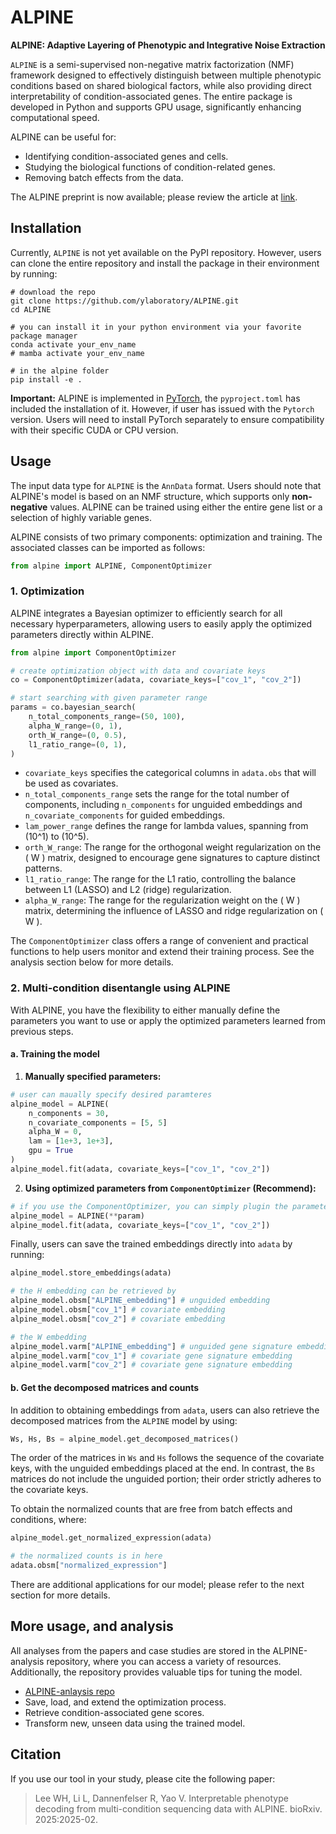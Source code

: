 # ALPINE

**ALPINE: Adaptive Layering of Phenotypic and Integrative Noise Extraction**

`ALPINE` is a semi-supervised non-negative matrix factorization (NMF) framework designed to effectively distinguish between multiple phenotypic conditions based on shared biological factors, while also providing direct interpretability of condition-associated genes. The entire package is developed in Python and supports GPU usage, significantly enhancing computational speed.

ALPINE can be useful for:

- Identifying condition-associated genes and cells.
- Studying the biological functions of condition-related genes.
- Removing batch effects from the data.

The ALPINE preprint is now available; please review the article at [link](https://www.biorxiv.org/content/10.1101/2025.02.15.638471v1).

## Installation

Currently, `ALPINE` is not yet available on the PyPI repository. However, users can clone the entire repository and install the package in their environment by running:

```shell
# download the repo
git clone https://github.com/ylaboratory/ALPINE.git
cd ALPINE

# you can install it in your python environment via your favorite package manager
conda activate your_env_name
# mamba activate your_env_name

# in the alpine folder
pip install -e .
```

**Important:**
ALPINE is implemented in [PyTorch](https://pytorch.org/), the `pyproject.toml` has included the installation of it. However, if user has issued with the `Pytorch` version. Users will need to install PyTorch separately to ensure compatibility with their specific CUDA or CPU version.

## Usage

The input data type for `ALPINE` is the `AnnData` format. Users should note that ALPINE's model is based on an NMF structure, which supports only **non-negative** values. ALPINE can be trained using either the entire gene list or a selection of highly variable genes.

ALPINE consists of two primary components: optimization and training. The associated classes can be imported as follows:

```python
from alpine import ALPINE, ComponentOptimizer
```

### 1. Optimization

ALPINE integrates a Bayesian optimizer to efficiently search for all necessary hyperparameters, allowing users to easily apply the optimized parameters directly within ALPINE.

```python
from alpine import ComponentOptimizer

# create optimization object with data and covariate keys
co = ComponentOptimizer(adata, covariate_keys=["cov_1", "cov_2"])

# start searching with given parameter range
params = co.bayesian_search(
    n_total_components_range=(50, 100), 
    alpha_W_range=(0, 1),
    orth_W_range=(0, 0.5),
    l1_ratio_range=(0, 1),
)
```

- `covariate_keys` specifies the categorical columns in `adata.obs` that will be used as covariates.
- `n_total_components_range` sets the range for the total number of components, including `n_components` for unguided embeddings and `n_covariate_components` for guided embeddings.
- `lam_power_range` defines the range for lambda values, spanning from \(10^1\) to \(10^5\).
- `orth_W_range`: The range for the orthogonal weight regularization on the \( W \) matrix, designed to encourage gene signatures to capture distinct patterns.
- `l1_ratio_range`: The range for the L1 ratio, controlling the balance between L1 (LASSO) and L2 (ridge) regularization.
- `alpha_W_range`: The range for the regularization weight on the \( W \) matrix, determining the influence of LASSO and ridge regularization on \( W \).


The `ComponentOptimizer` class offers a range of convenient and practical functions to help users monitor and extend their training process. See the analysis section below for more details.

### 2. Multi-condition disentangle using ALPINE

With ALPINE, you have the flexibility to either manually define the parameters you want to use or apply the optimized parameters learned from previous steps.

#### a. Training the model

1. **Manually specified parameters:**

```python
# user can maually specify desired paramteres
alpine_model = ALPINE(
    n_components = 30,
    n_covariate_components = [5, 5] 
    alpha_W = 0,
    lam = [1e+3, 1e+3],
    gpu = True
)
alpine_model.fit(adata, covariate_keys=["cov_1", "cov_2"])
```

2. **Using optimized parameters from `ComponentOptimizer` (Recommend):**

```python
# if you use the ComponentOptimizer, you can simply plugin the parameteres learned from the last step
alpine_model = ALPINE(**param)
alpine_model.fit(adata, covariate_keys=["cov_1", "cov_2"])
```

Finally, users can save the trained embeddings directly into `adata` by running:

```python
alpine_model.store_embeddings(adata)

# the H embedding can be retrieved by
alpine_model.obsm["ALPINE_embedding"] # unguided embedding
alpine_model.obsm["cov_1"] # covariate embedding
alpine_model.obsm["cov_2"] # covariate embedding

# the W embedding
alpine_model.varm["ALPINE_embedding"] # unguided gene signature embedding
alpine_model.varm["cov_1"] # covariate gene signature embedding
alpine_model.varm["cov_2"] # covariate gene signature embedding

```

#### b. Get the decomposed matrices and counts

In addition to obtaining embeddings from `adata`, users can also retrieve the decomposed matrices from the `ALPINE` model by using:

```python
Ws, Hs, Bs = alpine_model.get_decomposed_matrices()
```

The order of the matrices in `Ws` and `Hs` follows the sequence of the covariate keys, with the unguided embeddings placed at the end. In contrast, the `Bs` matrices do not include the unguided portion; their order strictly adheres to the covariate keys.

To obtain the normalized counts that are free from batch effects and conditions, where:

```python
alpine_model.get_normalized_expression(adata)

# the normalized counts is in here
adata.obsm["normalized_expression"]
```

There are additional applications for our model; please refer to the next section for more details.

## More usage, and analysis

All analyses from the papers and case studies are stored in the ALPINE-analysis repository, where you can access a variety of resources. Additionally, the repository provides valuable tips for tuning the model.

- [ALPINE-anlaysis repo](https://github.com/ylaboratory/ALPINE-analysis)
- Save, load, and extend the optimization process.
- Retrieve condition-associated gene scores.
- Transform new, unseen data using the trained model.

## Citation

If you use our tool in your study, please cite the following paper:
> Lee WH, Li L, Dannenfelser R, Yao V. Interpretable phenotype decoding from multi-condition sequencing data with ALPINE. bioRxiv. 2025:2025-02.